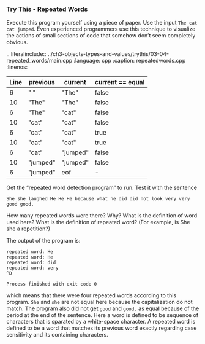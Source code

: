 ### Try This - Repeated Words


Execute this program yourself using a piece of paper. Use the input `The cat cat jumped`. Even experienced programmers use this technique to visualize the actions of small sections of code that somehow don’t seem completely obvious.


.. literalinclude:: ../ch3-objects-types-and-values/trythis/03-04-repeated_words/main.cpp
   :language: cpp
   :caption: repeatedwords.cpp
   :linenos:

| Line | previous | current   | current == equal | 
|------|----------|-----------|-------------------
|  6   | " "      |  "The"    |  false           |
|  10  | "The"    |  "The"    |  false           |
|  6   | "The"    |  "cat"    |  false           |
|  10  | "cat"    |  "cat"    |  false           | 
|  6   | "cat"    |  "cat"    |  true            | 
|  10  | "cat"    |  "cat"    |  true            | 
|  6   |  "cat"   |  "jumped" |  false           | 
|  10  | "jumped" |  "jumped" | false            |
|  6   | "jumped" |  eof      |  -               |


Get the “repeated word detection program” to run. Test it with the sentence

`She she laughed He He He because what he did did not look very very good good.` 

How many repeated words were there? Why? What is the definition of word used here? What is the definition of repeated word? (For example, is She she a repetition?)

The output of the program is:

```
repeated word: He
repeated word: He
repeated word: did
repeated word: very
^D

Process finished with exit code 0
```

which means that there were four repeated words according to this program.
`She` and `she` are not equal here because the capitalization do not match.
The program also did not get `good` and `good.` as equal because of the period at the end of the sentence.
Here a word is defined to be sequence of characters that is sparated by a white-space character.
A repeated word is defined to be a word that matches its previous word exactly regarding case sensitivity and its containing characters. 
